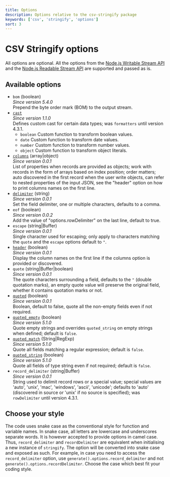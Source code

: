 ```yaml
---
title: Options
description: Options relative to the csv-stringify package
keywords: ['csv', 'stringify', 'options']
sort: 3
---
```


# CSV Stringify options

All options are optional. All the options from the [Node.js Writable Stream API](https://nodejs.org/api/stream.html#stream_constructor_new_stream_writable_options) and the [Node.js Readable Stream API](https://nodejs.org/api/stream.html#stream_new_stream_readable_options) are supported and passed as is.

## Available options

* `bom` (boolean)   
  _Since version 5.4.0_   
  Prepend the byte order mark (BOM) to the output stream.
* [`cast`](/stringify/options/cast/)   
  _Since version 1.1.0_   
  Defines custom cast for certain data types; was `formatters` until version 4.3.1.
  * `boolean`
    Custom function to transform boolean values.
  * `date`
    Custom function to transform date values.
  * `number`
    Custom function to transform number values.
  * `object`
    Custom function to transform object literals.
* [`columns`](/stringify/options/columns/) (array|object)   
  _Since version 0.0.1_   
  List of properties when records are provided as objects; work with records in the form of arrays based on index position; order matters; auto discovered in the first record when the user write objects, can refer to nested properties of the input JSON, see the "header" option on how to print columns names on the first line.
* [`delimiter`](/stringify/options/delimiter/) (string)   
  _Since version 0.0.1_   
  Set the field delimiter, one or multiple characters, defaults to a comma.   
* `eof` (boolean)   
  _Since version 0.0.2_   
  Add the value of "options.rowDelimiter" on the last line, default to true.   
* `escape` (string|Buffer)   
  _Since version 0.0.1_   
  Single character used for escaping; only apply to characters matching the `quote` and the `escape` options default to `"`.   
* [`header`](/stringify/options/header/) (boolean)   
  _Since version 0.0.1_   
  Display the column names on the first line if the columns option is provided or discovered.   
* `quote` (string|Buffer|boolean)   
  _Since version 0.0.1_   
  The quote characters surrounding a field, defaults to the `"` (double quotation marks), an empty quote value will preserve the original field, whether it contains quotation marks or not.   
* [`quoted`](/stringify/options/quoted/) (boolean)    
  _Since version 0.0.1_   
  Boolean, default to false, quote all the non-empty fields even if not required.
* [`quoted_empty`](/stringify/options/quoted_empty/) (boolean)   
  _Since version 5.1.0_   
  Quote empty strings and overrides `quoted_string` on empty strings when defined; default is `false`.
* [`quoted_match`](/stringify/options/quoted_match/) (String|RegExp)   
  _Since version 5.1.0_   
  Quote all fields matching a regular expression; default is `false`.
* [`quoted_string`](/stringify/options/quoted_string/) (boolean)   
  _Since version 5.1.0_   
  Quote all fields of type string even if not required; default is `false`.
* `record_delimiter` (string|Buffer)    
  _Since version 0.0.1_   
  String used to delimit record rows or a special value; special values are 'auto', 'unix', 'mac', 'windows', 'ascii', 'unicode'; defaults to 'auto' (discovered in source or 'unix' if no source is specified); was `rowDelimiter` until version 4.3.1.
  
## Choose your style

The code uses snake case as the conventional style for function and variable names. In snake case, all letters are lowercase and underscores separate words. It is however accepted to provide options in camel case. Thus, `record_delimiter` and `recordDelimiter` are equivalent when initialising a new instance of `stringify`. The option will be converted into snake case and exposed as such. For example, in case you need to access the `record_delimiter` option, use `generate().options.record_delimiter` and not `generate().options.recordDelimiter`. Choose the case which best fit your coding style.

